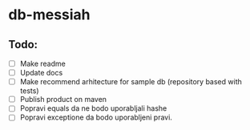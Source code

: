 # db-messiah

## Todo:

* [ ] Make readme
* [ ] Update docs 
* [ ] Make recommend arhitecture for sample db (repository based with tests)
* [ ] Publish product on maven
* [ ] Popravi equals da ne bodo uporabljali hashe
* [ ] Popravi exceptione da bodo uporabljeni pravi.
